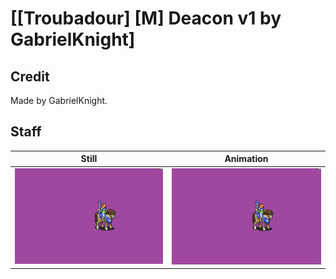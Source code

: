 # [\[Troubadour\] \[M\] Deacon v1 by GabrielKnight]

## Credit

Made by GabrielKnight.
	
## Staff

| Still | Animation |
| :---: | :-------: |
| ![Staff still](./Staff_000.png) | ![Staff animation](./Staff.gif) |
